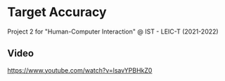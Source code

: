 # Target Accuracy
Project 2 for "Human-Computer Interaction" @ IST - LEIC-T (2021-2022)

## Video
https://www.youtube.com/watch?v=lsavYPBHkZ0
